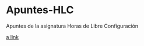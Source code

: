 # Apuntes-HLC
Apuntes de la asignatura Horas de Libre Configuración

[a link](https://github.com/santonio97/Apuntes-HLC/blob/master/Tema%201.md)
